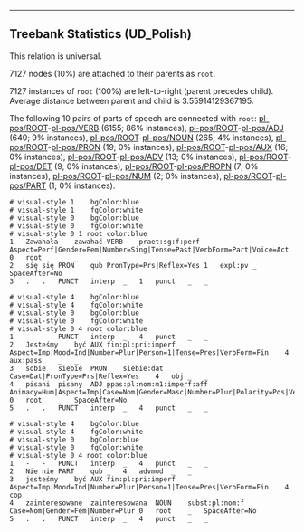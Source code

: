 

--------------------------------------------------------------------------------

## Treebank Statistics (UD_Polish)

This relation is universal.

7127 nodes (10%) are attached to their parents as `root`.

7127 instances of `root` (100%) are left-to-right (parent precedes child).
Average distance between parent and child is 3.55914129367195.

The following 10 pairs of parts of speech are connected with `root`: [pl-pos/ROOT]()-[pl-pos/VERB]() (6155; 86% instances), [pl-pos/ROOT]()-[pl-pos/ADJ]() (640; 9% instances), [pl-pos/ROOT]()-[pl-pos/NOUN]() (265; 4% instances), [pl-pos/ROOT]()-[pl-pos/PRON]() (19; 0% instances), [pl-pos/ROOT]()-[pl-pos/AUX]() (16; 0% instances), [pl-pos/ROOT]()-[pl-pos/ADV]() (13; 0% instances), [pl-pos/ROOT]()-[pl-pos/DET]() (9; 0% instances), [pl-pos/ROOT]()-[pl-pos/PROPN]() (7; 0% instances), [pl-pos/ROOT]()-[pl-pos/NUM]() (2; 0% instances), [pl-pos/ROOT]()-[pl-pos/PART]() (1; 0% instances).


~~~ conllu
# visual-style 1	bgColor:blue
# visual-style 1	fgColor:white
# visual-style 0	bgColor:blue
# visual-style 0	fgColor:white
# visual-style 0 1 root	color:blue
1	Zawahała	zawahać	VERB	praet:sg:f:perf	Aspect=Perf|Gender=Fem|Number=Sing|Tense=Past|VerbForm=Part|Voice=Act	0	root	_	_
2	się	się	PRON	qub	PronType=Prs|Reflex=Yes	1	expl:pv	_	SpaceAfter=No
3	.	.	PUNCT	interp	_	1	punct	_	_

~~~


~~~ conllu
# visual-style 4	bgColor:blue
# visual-style 4	fgColor:white
# visual-style 0	bgColor:blue
# visual-style 0	fgColor:white
# visual-style 0 4 root	color:blue
1	-	-	PUNCT	interp	_	4	punct	_	_
2	Jesteśmy	być	AUX	fin:pl:pri:imperf	Aspect=Imp|Mood=Ind|Number=Plur|Person=1|Tense=Pres|VerbForm=Fin	4	aux:pass	_	_
3	sobie	siebie	PRON	siebie:dat	Case=Dat|PronType=Prs|Reflex=Yes	4	obj	_	_
4	pisani	pisany	ADJ	ppas:pl:nom:m1:imperf:aff	Animacy=Hum|Aspect=Imp|Case=Nom|Gender=Masc|Number=Plur|Polarity=Pos|VerbForm=Part|Voice=Pass	0	root	_	SpaceAfter=No
5	.	.	PUNCT	interp	_	4	punct	_	_

~~~


~~~ conllu
# visual-style 4	bgColor:blue
# visual-style 4	fgColor:white
# visual-style 0	bgColor:blue
# visual-style 0	fgColor:white
# visual-style 0 4 root	color:blue
1	-	-	PUNCT	interp	_	4	punct	_	_
2	Nie	nie	PART	qub	_	4	advmod	_	_
3	jesteśmy	być	AUX	fin:pl:pri:imperf	Aspect=Imp|Mood=Ind|Number=Plur|Person=1|Tense=Pres|VerbForm=Fin	4	cop	_	_
4	zainteresowane	zainteresowana	NOUN	subst:pl:nom:f	Case=Nom|Gender=Fem|Number=Plur	0	root	_	SpaceAfter=No
5	.	.	PUNCT	interp	_	4	punct	_	_

~~~


